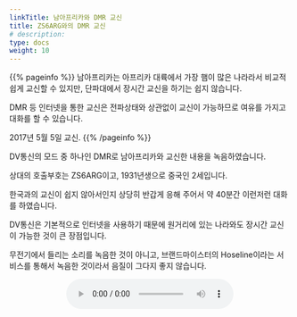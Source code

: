 ```yaml
---
linkTitle: 남아프리카와 DMR 교신
title: ZS6ARG와의 DMR 교신
# description: 
type: docs
weight: 10
---
```


{{% pageinfo %}}
남아프리카는 아프리카 대륙에서 가장 햄이 많은 나라라서 비교적 쉽게 교신할 수 있지만, 단파대에서 장시간 교신을 하기는 쉽지 않습니다.

DMR 등 인터넷을 통한 교신은 전파상태와 상관없이 교신이 가능하므로 여유를 가지고 대화를 할 수 있습니다.

2017년 5월 5일 교신.
{{% /pageinfo %}}

DV통신의 모드 중 하나인 DMR로 남아프리카와 교신한 내용을 녹음하였습니다.

상대의 호출부호는 ZS6ARG이고, 1931년생으로 중국인 2세입니다.

 

한국과의 교신이 쉽지 않아서인지 상당히 반갑게 응해 주어서 약 40분간 이런저런 대화를 하였습니다.

DV통신은 기본적으로 인터넷을 사용하기 때문에 원거리에 있는 나라와도 장시간 교신이 가능한 것이 큰 장점입니다.

 

무전기에서 들리는 소리를 녹음한 것이 아니고, 브랜드마이스터의 Hoseline이라는 서비스를 통해서 녹음한 것이라서 음질이 그다지 좋지 않습니다.






<center><audio src="https://blog.kakaocdn.net/dn/nmCIF/btryOl5t7EN/LU5PMY3Dk4g4iRT09emU1k/tfile.mp3" controls="controls"></audio></center>